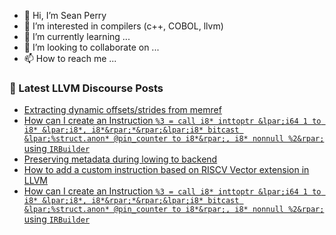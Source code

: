 - 👋 Hi, I’m Sean Perry
- 👀 I’m interested in compilers (c++, COBOL, llvm)
- 🌱 I’m currently learning ...
- 💞️ I’m looking to collaborate on ...
- 📫 How to reach me ...

<!---
s66perry/s66perry is a ✨ special ✨ repository because its `README.md` (this file) appears on your GitHub profile.
You can click the Preview link to take a look at your changes.
--->
### 📕 Latest LLVM Discourse Posts

<!-- DISCOURSE-LLVM:START -->
- [Extracting dynamic offsets/strides from memref](https://discourse.llvm.org/t/extracting-dynamic-offsets-strides-from-memref/64170?page=2#post_25)
- [How can I create an Instruction `%3 = call i8* inttoptr &lpar;i64 1 to i8* &lpar;i8*, i8*&rpar;*&rpar;&lpar;i8* bitcast &lpar;%struct.anon* @pin_counter to i8*&rpar;, i8* nonnull %2&rpar;` using `IRBuilder`](https://discourse.llvm.org/t/how-can-i-create-an-instruction-3-call-i8-inttoptr-i64-1-to-i8-i8-i8-i8-bitcast-struct-anon-pin-counter-to-i8-i8-nonnull-2-using-irbuilder/64557#post_6)
- [Preserving metadata during lowing to backend](https://discourse.llvm.org/t/preserving-metadata-during-lowing-to-backend/64552#post_3)
- [How to add a custom instruction based on RISCV Vector extension in LLVM](https://discourse.llvm.org/t/how-to-add-a-custom-instruction-based-on-riscv-vector-extension-in-llvm/64566#post_1)
- [How can I create an Instruction `%3 = call i8* inttoptr &lpar;i64 1 to i8* &lpar;i8*, i8*&rpar;*&rpar;&lpar;i8* bitcast &lpar;%struct.anon* @pin_counter to i8*&rpar;, i8* nonnull %2&rpar;` using `IRBuilder`](https://discourse.llvm.org/t/how-can-i-create-an-instruction-3-call-i8-inttoptr-i64-1-to-i8-i8-i8-i8-bitcast-struct-anon-pin-counter-to-i8-i8-nonnull-2-using-irbuilder/64557#post_5)
<!-- DISCOURSE-LLVM:END -->
